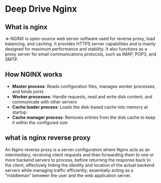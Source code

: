 # Deep Drive Nginx

## What is nginx

⇒ NGINX is open-source web server software used for reverse proxy, load balancing, and caching. It provides HTTPS server capabilities and is mainly designed for maximum performance and stability. It also functions as a proxy server for email communications protocols, such as IMAP, POP3, and SMTP.

## How NGINX works

- **Master process**: Reads configuration files, manages worker processes, and binds ports
- **Worker processes**: Handle requests, read and write disk content, and communicate with other servers
- **Cache loader process**: Loads the disk-based cache into memory at startup
- **Cache manager process**: Removes entries from the disk cache to keep it within the configured size

## what is nginx reverse proxy

An Nginx reverse proxy is a server configuration where Nginx acts as an intermediary, receiving client requests and then forwarding them to one or more backend servers to process, before returning the response back to the client, effectively hiding the identity and location of the actual backend servers while managing traffic efficiently; essentially acting as a "middleman" between the user and the web application server.

